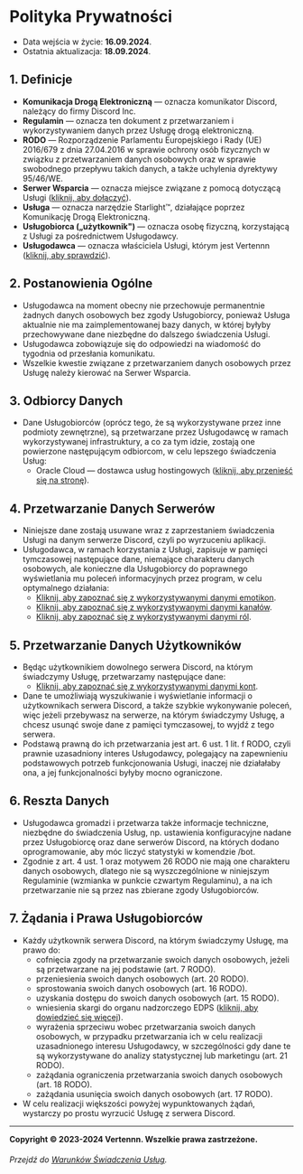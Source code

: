 # Polityka Prywatności
- Data wejścia w życie: **16.09.2024**.
- Ostatnia aktualizacja: **18.09.2024**.

## 1. Definicje
- **Komunikacja Drogą Elektroniczną** — oznacza komunikator Discord, należący do firmy Discord Inc.
- **Regulamin** — oznacza ten dokument z przetwarzaniem i wykorzystywaniem danych przez Usługę drogą elektroniczną.
- **RODO** — Rozporządzenie Parlamentu Europejskiego i Rady (UE) 2016/679 z dnia 27.04.2016 w sprawie ochrony osób fizycznych w związku
z przetwarzaniem danych osobowych oraz w sprawie swobodnego przepływu takich danych, a także uchylenia dyrektywy 95/46/WE.
- **Serwer Wsparcia** — oznacza miejsce związane z pomocą dotyczącą Usługi ([kliknij, aby dołączyć](https://discord.gg/TgKAPhyhfm)).
- **Usługa** — oznacza narzędzie Starlight™, działające poprzez Komunikację Drogą Elektroniczną.
- **Usługobiorca („użytkownik")** — oznacza osobę fizyczną, korzystającą z Usługi za pośrednictwem Usługodawcy.
- **Usługodawca** — oznacza właściciela Usługi, którym jest Vertennn ([kliknij, aby sprawdzić](https://discord.com/users/1118126429356445738)).

## 2. Postanowienia Ogólne
- Usługodawca na moment obecny nie przechowuje permanentnie żadnych danych osobowych bez zgody Usługobiorcy, ponieważ Usługa
  aktualnie nie ma zaimplementowanej bazy danych, w której byłyby przechowywane dane niezbędne do dalszego świadczenia Usługi.
- Usługodawca zobowiązuje się do odpowiedzi na wiadomość do tygodnia od przesłania komunikatu.
- Wszelkie kwestie związane z przetwarzaniem danych osobowych przez Usługę należy kierować na Serwer Wsparcia.

## 3. Odbiorcy Danych
- Dane Usługobiorców (oprócz tego, że są wykorzystywane przez inne podmioty zewnętrzne), są przetwarzane przez Usługodawcę w ramach
  wykorzystywanej infrastruktury, a co za tym idzie, zostają one powierzone następującym odbiorcom, w celu lepszego świadczenia Usług:
  * Oracle Cloud — dostawca usług hostingowych ([kliknij, aby przenieść się na stronę](https://www.oracle.com/cloud)).

## 4. Przetwarzanie Danych Serwerów
- Niniejsze dane zostają usuwane wraz z zaprzestaniem świadczenia Usługi na danym serwerze Discord, czyli po wyrzuceniu aplikacji.
- Usługodawca, w ramach korzystania z Usługi, zapisuje w pamięci tymczasowej następujące dane, niemające charakteru danych osobowych,
  ale konieczne dla Usługobiorcy do poprawnego wyświetlania mu poleceń informacyjnych przez program, w celu optymalnego działania:
  * [Kliknij, aby zapoznać się z wykorzystywanymi danymi emotikon](https://discord.com/developers/docs/resources/emoji#emoji-object).
  * [Kliknij, aby zapoznać się z wykorzystywanymi danymi kanałów](https://discord.com/developers/docs/resources/channel#channel-object).
  * [Kliknij, aby zapoznać się z wykorzystywanymi danymi ról](https://discord.com/developers/docs/topics/permissions#role-object).

## 5. Przetwarzanie Danych Użytkowników
- Będąc użytkownikiem dowolnego serwera Discord, na którym świadczymy Usługę, przetwarzamy następujące dane:
  * [Kliknij, aby zapoznać się z wykorzystywanymi danymi kont](https://discord.com/developers/docs/resources/user#user-object).
- Dane te umożliwiają wyszukiwanie i wyświetlanie informacji o użytkownikach serwera Discord, a także szybkie wykonywanie poleceń, więc
  jeżeli przebywasz na serwerze, na którym świadczymy Usługę, a chcesz usunąć swoje dane z pamięci tymczasowej, to wyjdź z tego serwera.
- Podstawą prawną do ich przetwarzania jest art. 6 ust. 1 lit. f RODO, czyli prawnie uzasadniony interes Usługodawcy, polegający na
  zapewnieniu podstawowych potrzeb funkcjonowania Usługi, inaczej nie działałaby ona, a jej funkcjonalności byłyby mocno ograniczone.

## 6. Reszta Danych
- Usługodawca gromadzi i przetwarza także informacje techniczne, niezbędne do świadczenia Usług, np. ustawienia konfiguracyjne nadane
  przez Usługobiorcę oraz dane serwerów Discord, na których dodano oprogramowanie, aby móc liczyć statystyki w komendzie /bot.
- Zgodnie z art. 4 ust. 1 oraz motywem 26 RODO nie mają one charakteru danych osobowych, dlatego nie są wyszczególnione w niniejszym
  Regulaminie (wzmianka w punkcie czwartym Regulaminu), a na ich przetwarzanie nie są przez nas zbierane zgody Usługobiorców.

## 7. Żądania i Prawa Usługobiorców
- Każdy użytkownik serwera Discord, na którym świadczymy Usługę, ma prawo do:
  * cofnięcia zgody na przetwarzanie swoich danych osobowych, jeżeli są przetwarzane na jej podstawie (art. 7 RODO).
  * przeniesienia swoich danych osobowych (art. 20 RODO).
  * sprostowania swoich danych osobowych (art. 16 RODO).
  * uzyskania dostępu do swoich danych osobowych (art. 15 RODO).
  * wniesienia skargi do organu nadzorczego EDPS ([kliknij, aby dowiedzieć się więcej](https://www.edps.europa.eu/data-protection/our-role-supervisor/complaints_en)).
  * wyrażenia sprzeciwu wobec przetwarzania swoich danych osobowych, w przypadku przetwarzania ich w celu realizacji uzasadnionego
    interesu Usługodawcy, w szczególności gdy dane te są wykorzystywane do analizy statystycznej lub marketingu (art. 21 RODO).
  * zażądania ograniczenia przetwarzania swoich danych osobowych (art. 18 RODO).
  * zażądania usunięcia swoich danych osobowych (art. 17 RODO).
- W celu realizacji większości powyżej wypunktowanych żądań, wystarczy po prostu wyrzucić Usługę z serwera Discord.

---

**Copyright © 2023-2024 Vertennn. Wszelkie prawa zastrzeżone.**

###### Przejdź do [Warunków Świadczenia Usług](https://github.com/verbelowski/starlight/blob/main/polish/terms.md).
